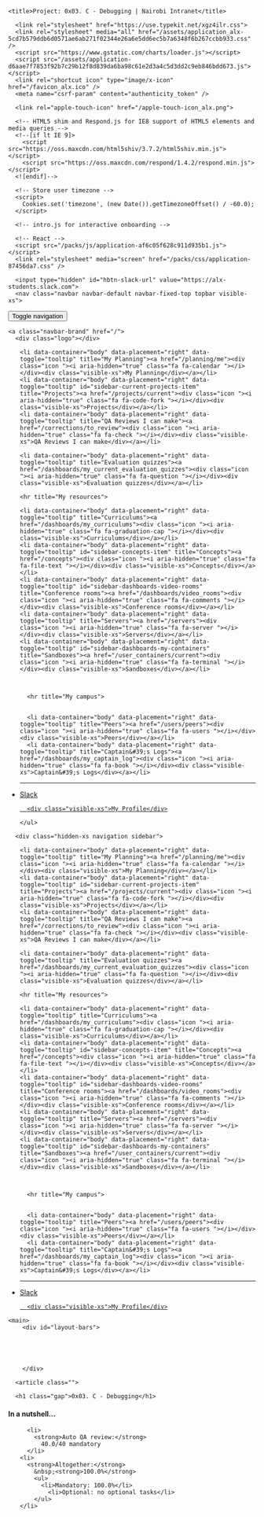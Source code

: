 
    <title>Project: 0x03. C - Debugging | Nairobi Intranet</title>

      <link rel="stylesheet" href="https://use.typekit.net/xgz4ilr.css">
      <link rel="stylesheet" media="all" href="/assets/application_alx-5cd7b579ddb6d0571ae6ab271f02344e26a6e5dd6ec5b7a6348f6b267ccbb933.css" />
      <script src="https://www.gstatic.com/charts/loader.js"></script>
      <script src="/assets/application-d6aae7f7853f92b7c29b12f8d839da6ba98c61e2d3a4c5d3dd2c9eb846bdd673.js"></script>
      <link rel="shortcut icon" type="image/x-icon" href="/favicon_alx.ico" />
      <meta name="csrf-param" content="authenticity_token" />
<meta name="csrf-token" content="HuMAusRMARiZNUzwECof47Rli4Lp1SJs8GiZp_5VZAQ2tyyFY8UB_hbi9uId8g5eNRxHwT3W8keJ5oZASXJ2Mw" />

      <link rel="apple-touch-icon" href="/apple-touch-icon_alx.png">

      <!-- HTML5 shim and Respond.js for IE8 support of HTML5 elements and media queries -->
      <!--[if lt IE 9]>
        <script src="https://oss.maxcdn.com/html5shiv/3.7.2/html5shiv.min.js"></script>
        <script src="https://oss.maxcdn.com/respond/1.4.2/respond.min.js"></script>
      <![endif]-->

      <!-- Store user timezone -->
      <script>
        Cookies.set('timezone', (new Date()).getTimezoneOffset() / -60.0);
      </script>

      <!-- intro.js for interactive onboarding -->

      <!-- React -->
      <script src="/packs/js/application-af6c05f628c911d935b1.js"></script>
      <link rel="stylesheet" media="screen" href="/packs/css/application-87456da7.css" />
  </head>

  <body class="signed_in env_production notranslate"
        translate="no"
        class="notranslate"
        data-theme-suffix="_alx">
      <!-- Google Tag Manager (noscript) -->
  <noscript><iframe src="https://www.googletagmanager.com/ns.html?id=GTM-N4C8MF2"
  height="0" width="0" style="display:none;visibility:hidden"></iframe></noscript>
  <!-- End Google Tag Manager (noscript) -->


      <input type="hidden" id="hbtn-slack-url" value="https://alx-students.slack.com">
      <nav class="navbar navbar-default navbar-fixed-top topbar visible-xs">
  <div class="navbar-header">
    <button type="button" class="navbar-toggle collapsed" data-toggle="collapse" data-target="#navbar-mobile" aria-expanded="false">
      <span class="sr-only">Toggle navigation</span>
      <span class="icon-bar"></span>
      <span class="icon-bar"></span>
      <span class="icon-bar"></span>
    </button>

    <a class="navbar-brand" href="/">
      <div class="logo"></div>
</a>  </div>

  <div class="collapse navbar-collapse navigation" id="navbar-mobile">
    <ul class="nav navbar-nav">
      


    <li data-container="body" data-placement="right" data-toggle="tooltip" title="My Planning"><a href="/planning/me"><div class="icon "><i aria-hidden="true" class="fa fa-calendar "></i></div><div class="visible-xs">My Planning</div></a></li>
    <li data-container="body" data-placement="right" data-toggle="tooltip" id="sidebar-current-projects-item" title="Projects"><a href="/projects/current"><div class="icon "><i aria-hidden="true" class="fa fa-code-fork "></i></div><div class="visible-xs">Projects</div></a></li>
    <li data-container="body" data-placement="right" data-toggle="tooltip" title="QA Reviews I can make"><a href="/corrections/to_review"><div class="icon "><i aria-hidden="true" class="fa fa-check "></i></div><div class="visible-xs">QA Reviews I can make</div></a></li>
    
    <li data-container="body" data-placement="right" data-toggle="tooltip" title="Evaluation quizzes"><a href="/dashboards/my_current_evaluation_quizzes"><div class="icon "><i aria-hidden="true" class="fa fa-question "></i></div><div class="visible-xs">Evaluation quizzes</div></a></li>

    <hr title="My resources">

    <li data-container="body" data-placement="right" data-toggle="tooltip" title="Curriculums"><a href="/dashboards/my_curriculums"><div class="icon "><i aria-hidden="true" class="fa fa-graduation-cap "></i></div><div class="visible-xs">Curriculums</div></a></li>
    <li data-container="body" data-placement="right" data-toggle="tooltip" id="sidebar-concepts-item" title="Concepts"><a href="/concepts"><div class="icon "><i aria-hidden="true" class="fa fa-file-text "></i></div><div class="visible-xs">Concepts</div></a></li>
    <li data-container="body" data-placement="right" data-toggle="tooltip" id="sidebar-dashboards-video-rooms" title="Conference rooms"><a href="/dashboards/video_rooms"><div class="icon "><i aria-hidden="true" class="fa fa-comments "></i></div><div class="visible-xs">Conference rooms</div></a></li>
    <li data-container="body" data-placement="right" data-toggle="tooltip" title="Servers"><a href="/servers"><div class="icon "><i aria-hidden="true" class="fa fa-server "></i></div><div class="visible-xs">Servers</div></a></li>
    <li data-container="body" data-placement="right" data-toggle="tooltip" id="sidebar-dashboards-my-containers" title="Sandboxes"><a href="/user_containers/current"><div class="icon "><i aria-hidden="true" class="fa fa-terminal "></i></div><div class="visible-xs">Sandboxes</div></a></li>
    
    

      <hr title="My campus">

      
      <li data-container="body" data-placement="right" data-toggle="tooltip" title="Peers"><a href="/users/peers"><div class="icon "><i aria-hidden="true" class="fa fa-users "></i></div><div class="visible-xs">Peers</div></a></li>
      <li data-container="body" data-placement="right" data-toggle="tooltip" title="Captain&#39;s Logs"><a href="/dashboards/my_captain_log"><div class="icon "><i aria-hidden="true" class="fa fa-book "></i></div><div class="visible-xs">Captain&#39;s Logs</div></a></li>


<hr class="visible-xs">

<li>
    <div
      data-container="body"
      data-placement="right"
      data-toggle="tooltip"
      title="Slack">
      <a target="_blank" href="https://alx-students.slack.com">
        <div class="image slack">
          <div class="inner"></div>
        </div>
        <div class="visible-xs">Slack</div>
</a>    </div>

  <div
    data-container="body"
    data-placement="right"
    data-toggle="tooltip"
    title="My Profile">
    <a href="/users/my_profile">
        <div class="image ">
          <div class="inner" style="background-image: url('https://s3.amazonaws.com/alx-intranet.hbtn.io/users/photos/000/202/964/thumb/IMG_20190620_202229_364.jpg?X-Amz-Algorithm=AWS4-HMAC-SHA256&amp;X-Amz-Credential=AKIARDDGGGOUSBVO6H7D%2F20230222%2Fus-east-1%2Fs3%2Faws4_request&amp;X-Amz-Date=20230222T071540Z&amp;X-Amz-Expires=600&amp;X-Amz-SignedHeaders=host&amp;X-Amz-Signature=a3cdc67ba03a1e209e253ce42486fca1c6e03925e8d5579ab5ab09dec217a9ab')"></div>
        </div>

      <div class="visible-xs">My Profile</div>
</a>  </div>
</li>


    </ul>
  </div>
</nav>

      <div class="hidden-xs navigation sidebar">
  <a class="logo-container" href="/">
    <div class="logo"></div>
</a>
  <ul>
    


    <li data-container="body" data-placement="right" data-toggle="tooltip" title="My Planning"><a href="/planning/me"><div class="icon "><i aria-hidden="true" class="fa fa-calendar "></i></div><div class="visible-xs">My Planning</div></a></li>
    <li data-container="body" data-placement="right" data-toggle="tooltip" id="sidebar-current-projects-item" title="Projects"><a href="/projects/current"><div class="icon "><i aria-hidden="true" class="fa fa-code-fork "></i></div><div class="visible-xs">Projects</div></a></li>
    <li data-container="body" data-placement="right" data-toggle="tooltip" title="QA Reviews I can make"><a href="/corrections/to_review"><div class="icon "><i aria-hidden="true" class="fa fa-check "></i></div><div class="visible-xs">QA Reviews I can make</div></a></li>
    
    <li data-container="body" data-placement="right" data-toggle="tooltip" title="Evaluation quizzes"><a href="/dashboards/my_current_evaluation_quizzes"><div class="icon "><i aria-hidden="true" class="fa fa-question "></i></div><div class="visible-xs">Evaluation quizzes</div></a></li>

    <hr title="My resources">

    <li data-container="body" data-placement="right" data-toggle="tooltip" title="Curriculums"><a href="/dashboards/my_curriculums"><div class="icon "><i aria-hidden="true" class="fa fa-graduation-cap "></i></div><div class="visible-xs">Curriculums</div></a></li>
    <li data-container="body" data-placement="right" data-toggle="tooltip" id="sidebar-concepts-item" title="Concepts"><a href="/concepts"><div class="icon "><i aria-hidden="true" class="fa fa-file-text "></i></div><div class="visible-xs">Concepts</div></a></li>
    <li data-container="body" data-placement="right" data-toggle="tooltip" id="sidebar-dashboards-video-rooms" title="Conference rooms"><a href="/dashboards/video_rooms"><div class="icon "><i aria-hidden="true" class="fa fa-comments "></i></div><div class="visible-xs">Conference rooms</div></a></li>
    <li data-container="body" data-placement="right" data-toggle="tooltip" title="Servers"><a href="/servers"><div class="icon "><i aria-hidden="true" class="fa fa-server "></i></div><div class="visible-xs">Servers</div></a></li>
    <li data-container="body" data-placement="right" data-toggle="tooltip" id="sidebar-dashboards-my-containers" title="Sandboxes"><a href="/user_containers/current"><div class="icon "><i aria-hidden="true" class="fa fa-terminal "></i></div><div class="visible-xs">Sandboxes</div></a></li>
    
    

      <hr title="My campus">

      
      <li data-container="body" data-placement="right" data-toggle="tooltip" title="Peers"><a href="/users/peers"><div class="icon "><i aria-hidden="true" class="fa fa-users "></i></div><div class="visible-xs">Peers</div></a></li>
      <li data-container="body" data-placement="right" data-toggle="tooltip" title="Captain&#39;s Logs"><a href="/dashboards/my_captain_log"><div class="icon "><i aria-hidden="true" class="fa fa-book "></i></div><div class="visible-xs">Captain&#39;s Logs</div></a></li>


<hr class="visible-xs">

<li>
    <div
      data-container="body"
      data-placement="right"
      data-toggle="tooltip"
      title="Slack">
      <a target="_blank" href="https://alx-students.slack.com">
        <div class="image slack">
          <div class="inner"></div>
        </div>
        <div class="visible-xs">Slack</div>
</a>    </div>

  <div
    data-container="body"
    data-placement="right"
    data-toggle="tooltip"
    title="My Profile">
    <a href="/users/my_profile">
        <div class="image ">
          <div class="inner" style="background-image: url('https://s3.amazonaws.com/alx-intranet.hbtn.io/users/photos/000/202/964/thumb/IMG_20190620_202229_364.jpg?X-Amz-Algorithm=AWS4-HMAC-SHA256&amp;X-Amz-Credential=AKIARDDGGGOUSBVO6H7D%2F20230222%2Fus-east-1%2Fs3%2Faws4_request&amp;X-Amz-Date=20230222T071540Z&amp;X-Amz-Expires=600&amp;X-Amz-SignedHeaders=host&amp;X-Amz-Signature=a3cdc67ba03a1e209e253ce42486fca1c6e03925e8d5579ab5ab09dec217a9ab')"></div>
        </div>

      <div class="visible-xs">My Profile</div>
</a>  </div>
</li>


  </ul>
</div>


    <main>
        <div id="layout-bars">
          
          
          
          
          
        </div>

      <article class="">

        
<div class="project row">
  <div class="col-xs-12 col-md-10 col-lg-8 contains-images">

      <h1 class="gap">0x03. C - Debugging</h1>

  <div data-react-class="tags/Tags" data-react-props="{&quot;tags&quot;:[{&quot;id&quot;:7,&quot;value&quot;:&quot;C&quot;,&quot;author_id&quot;:null,&quot;created_at&quot;:&quot;2022-06-16T01:59:38.000Z&quot;,&quot;updated_at&quot;:&quot;2022-06-16T01:59:38.000Z&quot;},{&quot;id&quot;:31,&quot;value&quot;:&quot;Debugging&quot;,&quot;author_id&quot;:null,&quot;created_at&quot;:&quot;2022-06-16T01:59:38.000Z&quot;,&quot;updated_at&quot;:&quot;2022-06-16T01:59:38.000Z&quot;}]}" data-react-cache-id="tags/Tags-0"></div>

  <div data-react-class="projects/ProjectMetadata" data-react-props="{&quot;metadata&quot;:{&quot;author&quot;:&quot;Carrie Ybay&quot;,&quot;weight&quot;:1,&quot;correction&quot;:{&quot;released&quot;:true,&quot;requires_auto_correction&quot;:true,&quot;requires_manual_correction&quot;:false},&quot;bpi&quot;:{&quot;current&quot;:false,&quot;in_second_deadline&quot;:false,&quot;starts_at&quot;:&quot;2022-12-13T06:00:00.000+03:00&quot;,&quot;ends_at&quot;:&quot;2022-12-16T06:00:00.000+03:00&quot;,&quot;second_deadline_at&quot;:&quot;2022-12-17T06:00:00.000+03:00&quot;}}}" data-react-cache-id="projects/ProjectMetadata-0"></div>

  <div class="sm-gap clean well">
  <h4>In a nutshell&hellip;</h4>
  <ul>


      <li>
        <strong>Auto QA review:</strong>
          40.0/40 mandatory
      </li>
    <li>
      <strong>Altogether:</strong>
        &nbsp;<strong>100.0%</strong>
        <ul>
          <li>Mandatory: 100.0%</li>
            <li>Optional: no optional tasks</li>
        </ul>
    </li>
  </ul>
</div>
